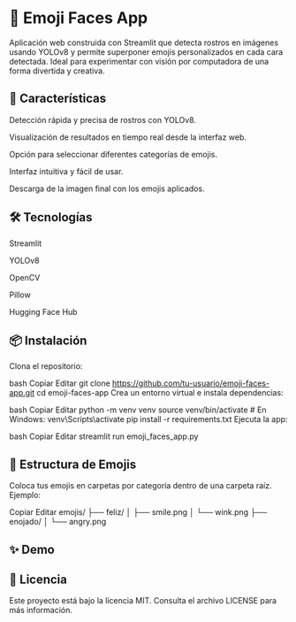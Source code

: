 # 🧠 Emoji Faces App
Aplicación web construida con Streamlit que detecta rostros en imágenes usando YOLOv8 y permite superponer emojis personalizados en cada cara detectada. Ideal para experimentar con visión por computadora de una forma divertida y creativa.

<!-- Puedes poner un gif o imagen aquí si tienes -->

## 🚀 Características
Detección rápida y precisa de rostros con YOLOv8.

Visualización de resultados en tiempo real desde la interfaz web.

Opción para seleccionar diferentes categorías de emojis.

Interfaz intuitiva y fácil de usar.

Descarga de la imagen final con los emojis aplicados.

## 🛠️ Tecnologías
Streamlit

YOLOv8

OpenCV

Pillow

Hugging Face Hub

## 📦 Instalación
Clona el repositorio:

bash
Copiar
Editar
git clone https://github.com/tu-usuario/emoji-faces-app.git
cd emoji-faces-app
Crea un entorno virtual e instala dependencias:

bash
Copiar
Editar
python -m venv venv
source venv/bin/activate  # En Windows: venv\Scripts\activate
pip install -r requirements.txt
Ejecuta la app:

bash
Copiar
Editar
streamlit run emoji_faces_app.py
## 📁 Estructura de Emojis
Coloca tus emojis en carpetas por categoría dentro de una carpeta raíz. Ejemplo:

Copiar
Editar
emojis/
├── feliz/
│   ├── smile.png
│   └── wink.png
├── enojado/
│   └── angry.png
## ✨ Demo
<!-- Sustituye por tu imagen o gif -->

## 📄 Licencia
Este proyecto está bajo la licencia MIT. Consulta el archivo LICENSE para más información.

